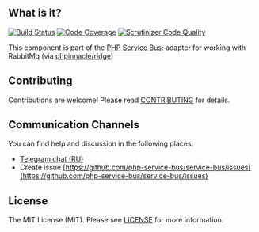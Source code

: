 ## What is it?
[![Build Status](https://travis-ci.org/php-service-bus/transport-phpinnacle.svg?branch=v3.0)](https://travis-ci.org/php-service-bus/transport-phpinnacle)
[![Code Coverage](https://scrutinizer-ci.com/g/php-service-bus/transport-phpinnacle/badges/coverage.png?b=v3.0)](https://scrutinizer-ci.com/g/php-service-bus/transport-phpinnacle/?branch=v3.0)
[![Scrutinizer Code Quality](https://scrutinizer-ci.com/g/php-service-bus/transport-phpinnacle/badges/quality-score.png?b=v3.0)](https://scrutinizer-ci.com/g/php-service-bus/transport-phpinnacle/?branch=v3.0)

This component is part of the [PHP Service Bus](https://github.com/php-service-bus/service-bus): adapter for working with RabbitMq (via [phpinnacle/ridge](https://github.com/phpinnacle/ridge))

## Contributing
Contributions are welcome! Please read [CONTRIBUTING](CONTRIBUTING.md) for details.

## Communication Channels
You can find help and discussion in the following places:
* [Telegram chat (RU)](https://t.me/php_service_bus)
* Create issue [https://github.com/php-service-bus/service-bus/issues](https://github.com/php-service-bus/service-bus/issues)

## License

The MIT License (MIT). Please see [LICENSE](LICENSE.md) for more information.
